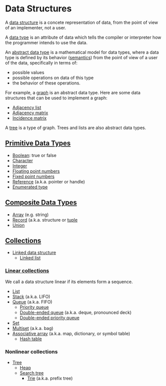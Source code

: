 # Data Structures
A [data structure](https://en.wikipedia.org/wiki/Data_structure) is a concete representation of data, from the point of view of an implementer, not a user.

A [data type](https://en.wikipedia.org/wiki/Data_type) is an attribute of data which tells the compiler or interpreter how the programmer intends to use the data.

An [abstract data type](https://en.wikipedia.org/wiki/Abstract_data_type) is a mathematical model for data types, where a data type is defined by its behavior ([semantics](https://en.wikipedia.org/wiki/Semantics_%28computer_science%29)) from the point of view of a user of the data, specifically in terms of:
  - possible values
  - possible operations on data of this type
  - the behavior of these operations.

For example, a [graph](https://en.wikipedia.org/wiki/Graph_%28abstract_data_type%29) is an abstract data type. Here are some data structures that can be used to implement a graph:
- [Adjacency list](https://en.wikipedia.org/wiki/Adjacency_list)
- [Adjacency matrix](https://en.wikipedia.org/wiki/Adjacency_matrix)
- [Incidence matrix](https://en.wikipedia.org/wiki/Incidence_matrix)

A [tree](https://en.wikipedia.org/wiki/Tree_%28computer_science%29) is a type of graph. Trees and lists are also abstract data types.

## [Primitive Data Types](https://en.wikipedia.org/wiki/Primitive_type)
- [Boolean](https://en.wikipedia.org/wiki/Boolean_data_type): true or false
- [Character](https://en.wikipedia.org/wiki/Character_%28computing%29)
- [Integer](https://en.wikipedia.org/wiki/Integer_%28computer_science%29)
- [Floating point numbers](https://en.wikipedia.org/wiki/Floating_point)
- [Fixed point numbers](https://en.wikipedia.org/wiki/Fixed-point_arithmetic)
- [Reference](https://en.wikipedia.org/wiki/Reference_%28computer_science%29) (a.k.a. pointer or handle)
- [Enumerated type](https://en.wikipedia.org/wiki/Enumerated_type)

## [Composite Data Types](https://en.wikipedia.org/wiki/Composite_type)
- [Array](https://en.wikipedia.org/wiki/Array_data_structure) (e.g. string)
- [Record](https://en.wikipedia.org/wiki/Record_%28computer_science%29) (a.k.a. structure or [tuple](https://en.wikipedia.org/wiki/Tuple%29)
- [Union](https://en.wikipedia.org/wiki/Union_%28computer_science%29)

## [Collections](https://en.wikipedia.org/wiki/Container_%28data_structure%29)
- [Linked data structure](https://en.wikipedia.org/wiki/Linked_data_structure)
  - [Linked list](https://en.wikipedia.org/wiki/Linked_list)

### [Linear collections](https://en.wikipedia.org/wiki/Linear_data_structure)
We call a data structure linear if its elements form a sequence. 
- [List](https://en.wikipedia.org/wiki/List_%28abstract_data_type%29)
- [Stack](https://en.wikipedia.org/wiki/Stack_%28abstract_data_type%29) (a.k.a. LIFO)
- [Queue](https://en.wikipedia.org/wiki/Queue_%28abstract_data_type%29) (a.k.a. FIFO)
  - [Priority queue](https://en.wikipedia.org/wiki/Priority_queue)
  - [Double-ended queue](https://en.wikipedia.org/wiki/Double-ended_queue) (a.k.a. deque, pronounced deck)
  - [Double-ended priority queue](https://en.wikipedia.org/wiki/Double-ended_priority_queue)
- [Set](https://en.wikipedia.org/wiki/Set_%28computer_science%29)
- [Multiset](https://en.wikipedia.org/wiki/Multiset_%28abstract_data_type%29) (a.k.a. bag)
- [Associative array](https://en.wikipedia.org/wiki/Associative_array) (a.k.a. map, dictionary, or symbol table)
  - [Hash table](https://en.wikipedia.org/wiki/Hash_table)

### Nonlinear collections
- [Tree](https://en.wikipedia.org/wiki/Tree_%28computer_science%29)
  - [Heap](https://en.wikipedia.org/wiki/Heap_%28data_structure%29)
  - [Search tree](https://en.wikipedia.org/wiki/Search_tree)
    - [Trie](https://en.wikipedia.org/wiki/Trie) (a.k.a. prefix tree)
